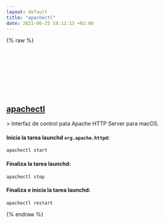 ```yaml
---
layout: default
title: "apachectl"
date: 2021-06-25 18:12:13 +02:00
---
```

{% raw %}
<h2 id="apachectl">
  <a href="/es/osx/apachectl.html">apachectl</a> <a href="#apachectl"><svg class="icon">
    <use href="/assets/images/unicode_sprite.svg#link" />
  </svg></a>
</h2>
> Interfaz de control pata Apache HTTP Server para macOS.

#### Inicia la tarea launchd `org.apache.httpd`:
```shell
apachectl start
```
#### Finaliza la tarea launchd:
```shell
apachectl stop
```
#### Finaliza e inicia la tarea launchd:
```shell
apachectl restart
```
{% endraw %}